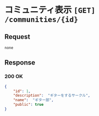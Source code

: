 # コミュニティ表示 `[GET] /communities/{id}`

## Request
```
none
```

## Response
 
### 200 OK
```json
{
    "id": 1,    
    "description":  "ギターをするサークル",
    "name":  "ギター部",
    "public": true
}
```